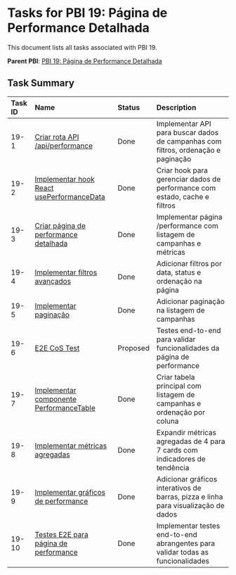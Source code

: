 # Tasks for PBI 19: Página de Performance Detalhada

This document lists all tasks associated with PBI 19.

**Parent PBI**: [PBI 19: Página de Performance Detalhada](./prd.md)

## Task Summary

| Task ID | Name                                     | Status   | Description                        |
| :------ | :--------------------------------------- | :------- | :--------------------------------- |
| 19-1    | [Criar rota API /api/performance](./19-1.md) | Done | Implementar API para buscar dados de campanhas com filtros, ordenação e paginação |
| 19-2    | [Implementar hook React usePerformanceData](./19-2.md) | Done | Criar hook para gerenciar dados de performance com estado, cache e filtros |
| 19-3    | [Criar página de performance detalhada](./19-3.md) | Done | Implementar página /performance com listagem de campanhas e métricas |
| 19-4    | [Implementar filtros avançados](./19-4.md) | Done | Adicionar filtros por data, status e ordenação na página |
| 19-5    | [Implementar paginação](./19-5.md) | Done | Adicionar paginação na listagem de campanhas |
| 19-6    | [E2E CoS Test](./19-6.md) | Proposed | Testes end-to-end para validar funcionalidades da página de performance |
| 19-7 | [Implementar componente PerformanceTable](./19-7.md) | Done | Criar tabela principal com listagem de campanhas e ordenação por coluna |
| 19-8 | [Implementar métricas agregadas](./19-8.md) | Done | Expandir métricas agregadas de 4 para 7 cards com indicadores de tendência |
| 19-9 | [Implementar gráficos de performance](./19-9.md) | Done | Adicionar gráficos interativos de barras, pizza e linha para visualização de dados |
| 19-10 | [Testes E2E para página de performance](./19-10.md) | Done | Implementar testes end-to-end abrangentes para validar todas as funcionalidades | 